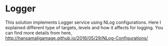 # Logger
This solution implements Logger service using NLog configurations. Here I explained different type of targets, levels and how it affects for logging. You can find more details from here, http://hansamaligamage.github.io/2016/05/29/NLog-Configurations/ 

